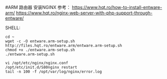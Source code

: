 #ARM 路由器 安装NGINX
参考：
https://www.hqt.ro/how-to-install-entware-arm/
https://www.hqt.ro/nginx-web-server-with-php-support-through-entware/

SHELL:

```
cd ~
wget -c -O entware.arm-setup.sh http://files.hqt.ro/entware.arm/entware.arm-setup.sh
chmod +x ./entware.arm-setup.sh
./entware.arm-setup.sh

vi /opt/etc/nginx/nginx.conf
/opt/etc/init.d/S80nginx restart
tail -n 100 -f /opt/var/log/nginx/error.log
```


